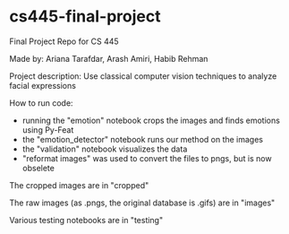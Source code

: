 # cs445-final-project

Final Project Repo for CS 445

Made by: Ariana Tarafdar, Arash Amiri, Habib Rehman

Project description: Use classical computer vision techniques to analyze facial expressions

How to run code:

- running the "emotion" notebook crops the images and finds emotions using Py-Feat
- the "emotion_detector" notebook runs our method on the images
- the "validation" notebook visualizes the data
- "reformat images" was used to convert the files to pngs, but is now obselete

The cropped images are in "cropped"

The raw images (as .pngs, the original database is .gifs) are in "images"

Various testing notebooks are in "testing"

